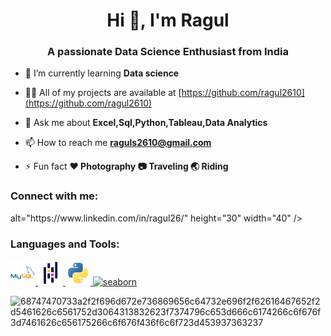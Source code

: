 <h1 align="center">Hi 👋, I'm Ragul</h1>
<h3 align="center">A passionate Data Science Enthusiast from India</h3>

- 🌱 I’m currently learning **Data science**

- 👨‍💻 All of my projects are available at [https://github.com/ragul2610](https://github.com/ragul2610)

- 💬 Ask me about **Excel,Sql,Python,Tableau,Data Analytics**

- 📫 How to reach me **raguls2610@gmail.com**

- ⚡ Fun fact **♥️ Photography 📷 Traveling 🌏 Riding**

<h3 align="left">Connect with me:</h3>
<p align="left">
alt="https://www.linkedin.com/in/ragul26/" height="30" width="40" /></a>
</p>

<h3 align="left">Languages and Tools:</h3>
<p align="left"> <a href="https://www.mysql.com/" target="_blank" rel="noreferrer"> <img src="https://raw.githubusercontent.com/devicons/devicon/master/icons/mysql/mysql-original-wordmark.svg" alt="mysql" width="40" height="40"/> </a> <a href="https://pandas.pydata.org/" target="_blank" rel="noreferrer"> <img src="https://raw.githubusercontent.com/devicons/devicon/2ae2a900d2f041da66e950e4d48052658d850630/icons/pandas/pandas-original.svg" alt="pandas" width="40" height="40"/> </a> <a href="https://www.python.org" target="_blank" rel="noreferrer"> <img src="https://raw.githubusercontent.com/devicons/devicon/master/icons/python/python-original.svg" alt="python" width="40" height="40"/> </a> <a href="https://seaborn.pydata.org/" target="_blank" rel="noreferrer"> <img src="https://seaborn.pydata.org/_images/logo-mark-lightbg.svg" alt="seaborn" width="40" height="40"/> </a> </p>

 ![68747470733a2f2f696d672e736869656c64732e696f2f62616467652f2d5461626c6561752d3064313832623f7374796c653d666c6174266c6f676f3d7461626c656175266c6f676f436f6c6f723d453937363237](https://github.com/ragul2610/ragul2610/assets/142657677/d8b87738-f850-428e-97a8-76f89f44823b) 




